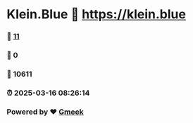# Klein.Blue :link: https://klein.blue 
### :page_facing_up: [11](https://klein.blue/tag.html) 
### :speech_balloon: 0 
### :hibiscus: 10611 
### :alarm_clock: 2025-03-16 08:26:14 
### Powered by :heart: [Gmeek](https://github.com/Meekdai/Gmeek)

